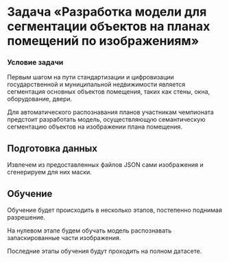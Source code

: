 # Задача &laquo;Разработка модели для сегментации объектов на планах помещений по изображениям&raquo;

### Условие задачи
Первым шагом на пути стандартизации и цифровизации государственной и муниципальной недвижимости является сегментация основных объектов помещения, таких как стены, окна, оборудование, двери.

Для автоматического распознавания планов участникам чемпионата предстоит разработать модель, осуществляющую семантическую сегментацию объектов на изображении плана помещения.


## Подготовка данных

Извлечем из предоставленных файлов JSON сами изображения и сгенерируем для них маски.


## Обучение

Обучение будет происходить в несколько этапов, постепенно поднимая разрешение.

На нулевом этапе будем обучать модель распознавать запаскированные части изображения.

Последние этапы обучения будут проходить на полном датасете.